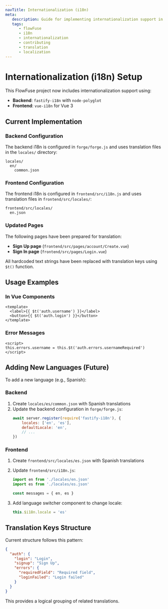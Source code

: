 ```yaml
---
navTitle: Internationalization (i18n)
meta:
   description: Guide for implementing internationalization support in FlowFuse frontend and backend components.
   tags: 
      - flowFuse
      - i18n
      - internationalization
      - contributing
      - translation
      - localization
---
```


# Internationalization (i18n) Setup

This FlowFuse project now includes internationalization support using:

- **Backend**: `fastify-i18n` with `node-polyglot`
- **Frontend**: `vue-i18n` for Vue 3

## Current Implementation

### Backend Configuration

The backend i18n is configured in `forge/forge.js` and uses translation files in the `locales/` directory:

```
locales/
  en/
    common.json
```

### Frontend Configuration

The frontend i18n is configured in `frontend/src/i18n.js` and uses translation files in `frontend/src/locales/`:

```
frontend/src/locales/
  en.json
```

### Updated Pages

The following pages have been prepared for translation:

- **Sign Up page** (`frontend/src/pages/account/Create.vue`)
- **Sign In page** (`frontend/src/pages/Login.vue`)

All hardcoded text strings have been replaced with translation keys using `$t()` function.

## Usage Examples

### In Vue Components

```vue
<template>
  <label>{{ $t('auth.username') }}</label>
  <button>{{ $t('auth.login') }}</button>
</template>
```

### Error Messages

```vue
<script>
this.errors.username = this.$t('auth.errors.usernameRequired')
</script>
```

## Adding New Languages (Future)

To add a new language (e.g., Spanish):

### Backend

1. Create `locales/es/common.json` with Spanish translations
2. Update the backend configuration in `forge/forge.js`:
   ```js
   await server.register(require('fastify-i18n'), {
       locales: ['en', 'es'],
       defaultLocale: 'en',
       // ...
   })
   ```

### Frontend

1. Create `frontend/src/locales/es.json` with Spanish translations
2. Update `frontend/src/i18n.js`:
   ```js
   import en from './locales/en.json'
   import es from './locales/es.json'

   const messages = { en, es }
   ```

3. Add language switcher component to change locale:
   ```js
   this.$i18n.locale = 'es'
   ```

## Translation Keys Structure

Current structure follows this pattern:

```json
{
  "auth": {
    "login": "Login",
    "signup": "Sign Up",
    "errors": {
      "requiredField": "Required field",
      "loginFailed": "Login failed"
    }
  }
}
```

This provides a logical grouping of related translations.